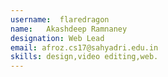 ```yaml
---
username:  flaredragon
name:   Akashdeep Ramnaney
designation: Web Lead
email: afroz.cs17@sahyadri.edu.in
skills: design,video editing,web.
---
```



